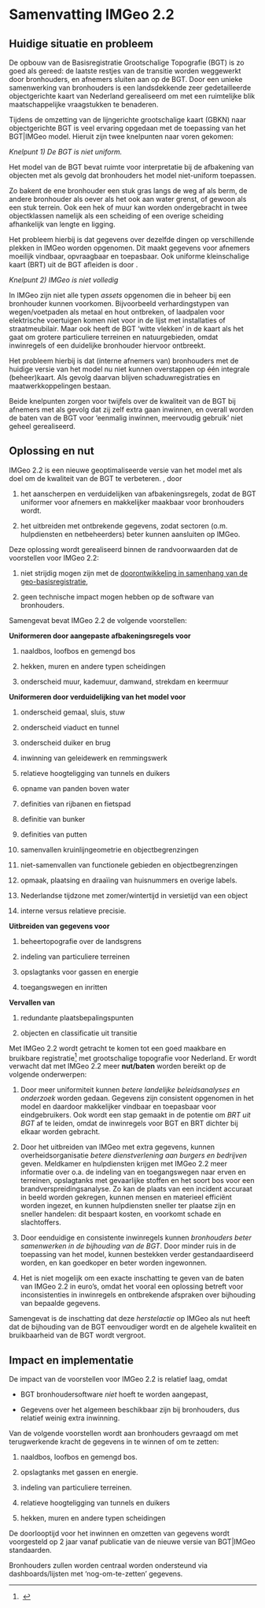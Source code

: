 Samenvatting IMGeo 2.2
======================

Huidige situatie en probleem
----------------------------

De opbouw van de Basisregistratie Grootschalige Topografie (BGT) is zo goed als
gereed: de laatste restjes van de transitie worden weggewerkt door bronhouders,
en afnemers sluiten aan op de BGT. Door een unieke samenwerking van bronhouders
is een landsdekkende zeer gedetailleerde objectgerichte kaart van Nederland
gerealiseerd om met een ruimtelijke blik maatschappelijke vraagstukken te
benaderen.

Tijdens de omzetting van de lijngerichte grootschalige kaart (GBKN) naar
objectgerichte BGT is veel ervaring opgedaan met de toepassing van het
BGT\|IMGeo model. Hieruit zijn twee knelpunten naar voren gekomen:

*Knelpunt 1) De BGT is niet uniform.*

Het model van de BGT bevat ruimte voor interpretatie bij de afbakening van
objecten met als gevolg dat bronhouders het model niet-uniform toepassen.

Zo bakent de ene bronhouder een stuk gras langs de weg af als berm, de andere
bronhouder als oever als het ook aan water grenst, of gewoon als een stuk
terrein. Ook een hek of muur kan worden ondergebracht in twee objectklassen
namelijk als een scheiding of een overige scheiding afhankelijk van lengte en
ligging.

Het probleem hierbij is dat gegevens over dezelfde dingen op verschillende
plekken in IMGeo worden opgenomen. Dit maakt gegevens voor afnemers moeilijk
vindbaar, opvraagbaar en toepasbaar. Ook uniforme kleinschalige kaart (BRT) uit
de BGT afleiden is door .

*Knelpunt 2) IMGeo is niet volledig*

In IMGeo zijn niet alle typen *assets* opgenomen die in beheer bij een
bronhouder kunnen voorkomen. Bijvoorbeeld verhardingstypen van wegen/voetpaden
als metaal en hout ontbreken, of laadpalen voor elektrische voertuigen komen
niet voor in de lijst met installaties of straatmeubilair. Maar ook heeft de BGT
‘witte vlekken’ in de kaart als het gaat om grotere particuliere terreinen en
natuurgebieden, omdat inwinregels of een duidelijke bronhouder hiervoor
ontbreekt.

Het probleem hierbij is dat (interne afnemers van) bronhouders met de huidige
versie van het model nu niet kunnen overstappen op één integrale (beheer)kaart.
Als gevolg daarvan blijven schaduwregistraties en maatwerkkoppelingen bestaan.

Beide knelpunten zorgen voor twijfels over de kwaliteit van de BGT bij afnemers
met als gevolg dat zij zelf extra gaan inwinnen, en overall worden de baten van
de BGT voor ‘eenmalig inwinnen, meervoudig gebruik’ niet geheel gerealiseerd.

Oplossing en nut
----------------

IMGeo 2.2 is een nieuwe geoptimaliseerde versie van het model met als doel om de
kwaliteit van de BGT te verbeteren. , door

1.  het aanscherpen en verduidelijken van afbakeningsregels, zodat de BGT
    uniformer voor afnemers en makkelijker maakbaar voor bronhouders wordt.

2.  het uitbreiden met ontbrekende gegevens, zodat sectoren (o.m. hulpdiensten
    en netbeheerders) beter kunnen aansluiten op IMGeo.

Deze oplossing wordt gerealiseerd binnen de randvoorwaarden dat de voorstellen
voor IMGeo 2.2:

1.  niet strijdig mogen zijn met de [doorontwikkeling in samenhang van de
    geo-basisregistratie](https://www.geobasisregistraties.nl/basisregistraties/doorontwikkeling-in-samenhang),

2.  geen technische impact mogen hebben op de software van bronhouders.

Samengevat bevat IMGeo 2.2 de volgende voorstellen:

**Uniformeren door aangepaste afbakeningsregels voor**

1.  naaldbos, loofbos en gemengd bos

2.  hekken, muren en andere typen scheidingen

3.  onderscheid muur, kademuur, damwand, strekdam en keermuur

**Uniformeren door verduidelijking van het model voor**

1.  onderscheid gemaal, sluis, stuw

2.  onderscheid viaduct en tunnel

3.  onderscheid duiker en brug

4.  inwinning van geleidewerk en remmingswerk

5.  relatieve hoogteligging van tunnels en duikers

6.  opname van panden boven water

7.  definities van rijbanen en fietspad

8.  definitie van bunker

9.  definities van putten

10. samenvallen kruinlijngeometrie en objectbegrenzingen

11. niet-samenvallen van functionele gebieden en objectbegrenzingen

12. opmaak, plaatsing en draaïing van huisnummers en overige labels.

13. Nederlandse tijdzone met zomer/wintertijd in versietijd van een object

14. interne versus relatieve precisie.

**Uitbreiden van gegevens voor**

1.  beheertopografie over de landsgrens

2.  indeling van particuliere terreinen

3.  opslagtanks voor gassen en energie

4.  toegangswegen en inritten

**Vervallen van**

1.  redundante plaatsbepalingspunten

2.  objecten en classificatie uit transitie

Met IMGeo 2.2 wordt getracht te komen tot een goed maakbare en bruikbare
registratie[^1] met grootschalige topografie voor Nederland. Er wordt verwacht
dat met IMGeo 2.2 meer **nut/baten** worden bereikt op de volgende onderwerpen:

[^1]:  

1.  Door meer uniformiteit kunnen *betere landelijke beleidsanalyses en
    onderzoek* worden gedaan. Gegevens zijn consistent opgenomen in het model en
    daardoor makkelijker vindbaar en toepasbaar voor eindgebruikers. Ook wordt
    een stap gemaakt in de potentie om *BRT uit BGT* af te leiden, omdat de
    inwinregels voor BGT en BRT dichter bij elkaar worden gebracht.

2.  Door het uitbreiden van IMGeo met extra gegevens, kunnen
    overheidsorganisatie *betere dienstverlening aan burgers en bedrijven*
    geven. Meldkamer en hulpdiensten krijgen met IMGeo 2.2 meer informatie over
    o.a. de indeling van en toegangswegen naar erven en terreinen, opslagtanks
    met gevaarlijke stoffen en het soort bos voor een brandverspreidingsanalyse.
    Zo kan de plaats van een incident accuraat in beeld worden gekregen, kunnen
    mensen en materieel efficiënt worden ingezet, en kunnen hulpdiensten sneller
    ter plaatse zijn en sneller handelen: dit bespaart kosten, en voorkomt
    schade en slachtoffers.

3.  Door eenduidige en consistente inwinregels kunnen *bronhouders beter
    samenwerken in de bijhouding van de BGT*. Door minder ruis in de toepassing
    van het model, kunnen bestekken verder gestandaardiseerd worden, en kan
    goedkoper en beter worden ingewonnen.

4.  Het is niet mogelijk om een exacte inschatting te geven van de baten van
    IMGeo 2.2 in euro’s, omdat het vooral een oplossing betreft voor
    inconsistenties in inwinregels en ontbrekende afspraken over bijhouding van
    bepaalde gegevens.

Samengevat is de inschatting dat deze *herstelactie* op IMGeo als nut heeft dat
de bijhouding van de BGT eenvoudiger wordt en de algehele kwaliteit en
bruikbaarheid van de BGT wordt vergroot.

Impact en implementatie
-----------------------

De impact van de voorstellen voor IMGeo 2.2 is relatief laag, omdat

-   BGT bronhoudersoftware *niet* hoeft te worden aangepast,

-   Gegevens over het algemeen beschikbaar zijn bij bronhouders, dus relatief
    weinig extra inwinning.

Van de volgende voorstellen wordt aan bronhouders gevraagd om met terugwerkende
kracht de gegevens in te winnen of om te zetten:

1.  naaldbos, loofbos en gemengd bos.

2.  opslagtanks met gassen en energie.

3.  indeling van particuliere terreinen.

4.  relatieve hoogteligging van tunnels en duikers

5.  hekken, muren en andere typen scheidingen

De doorlooptijd voor het inwinnen en omzetten van gegevens wordt voorgesteld op
2 jaar vanaf publicatie van de nieuwe versie van BGT\|IMGeo standaarden.

Bronhouders zullen worden centraal worden ondersteund via dashboards/lijsten met
‘nog-om-te-zetten’ gegevens.
